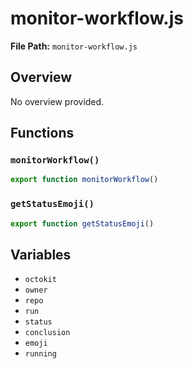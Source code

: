 # monitor-workflow.js

**File Path:** `monitor-workflow.js`

## Overview

No overview provided.

## Functions

### `monitorWorkflow()`

```typescript
export function monitorWorkflow()
```

### `getStatusEmoji()`

```typescript
export function getStatusEmoji()
```

## Variables

- `octokit`
- `owner`
- `repo`
- `run`
- `status`
- `conclusion`
- `emoji`
- `running`

